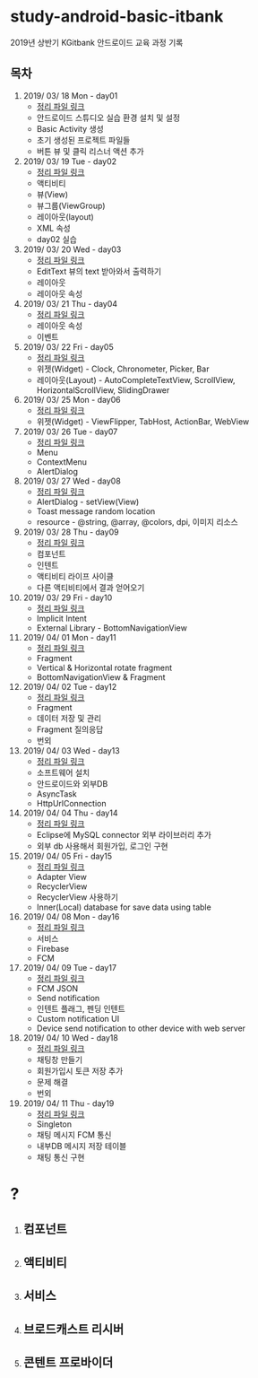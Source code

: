 # study-android-basic-itbank
2019년 상반기 KGitbank 안드로이드 교육 과정 기록

## 목차
1. 2019/ 03/ 18 Mon - day01
   * [정리 파일 링크](https://github.com/pby2017/study-android-basic-itbank/blob/master/README_detail/20190318Mon.md)
   * 안드로이드 스튜디오 실습 환경 설치 및 설정
   * Basic Activity 생성
   * 초기 생성된 프로젝트 파일들
   * 버튼 뷰 및 클릭 리스너 액션 추가
2. 2019/ 03/ 19 Tue - day02
   * [정리 파일 링크](https://github.com/pby2017/study-android-basic-itbank/blob/master/README_detail/20190319Tue.md)
   * 액티비티
   * 뷰(View)
   * 뷰그룹(ViewGroup)
   * 레이아웃(layout)
   * XML 속성
   * day02 실습
3. 2019/ 03/ 20 Wed - day03
   * [정리 파일 링크](https://github.com/pby2017/study-android-basic-itbank/blob/master/README_detail/20190320Wed.md)
   * EditText 뷰의 text 받아와서 출력하기
   * 레이아웃
   * 레이아웃 속성
4. 2019/ 03/ 21 Thu - day04
   * [정리 파일 링크](https://github.com/pby2017/study-android-basic-itbank/blob/master/README_detail/20190321Thu.md)
   * 레이아웃 속성
   * 이벤트
5. 2019/ 03/ 22 Fri - day05
   * [정리 파일 링크](https://github.com/pby2017/study-android-basic-itbank/blob/master/README_detail/20190322Fri.md)
   * 위젯(Widget) - Clock, Chronometer, Picker, Bar
   * 레이아웃(Layout) - AutoCompleteTextView, ScrollView, HorizontalScrollView, SlidingDrawer
6. 2019/ 03/ 25 Mon - day06
   * [정리 파일 링크](https://github.com/pby2017/study-android-basic-itbank/blob/master/README_detail/20190325Mon.md)
   * 위젯(Widget) - ViewFlipper, TabHost, ActionBar, WebView
7. 2019/ 03/ 26 Tue - day07
   * [정리 파일 링크](https://github.com/pby2017/study-android-basic-itbank/blob/master/README_detail/20190326Tue.md)
   * Menu
   * ContextMenu
   * AlertDialog
8. 2019/ 03/ 27 Wed - day08
   * [정리 파일 링크](https://github.com/pby2017/study-android-basic-itbank/blob/master/README_detail/20190327Wed.md)
   * AlertDialog - setView(View)
   * Toast message random location
   * resource - @string, @array, @colors, dpi, 이미지 리소스
9. 2019/ 03/ 28 Thu - day09
   * [정리 파일 링크](https://github.com/pby2017/study-android-basic-itbank/blob/master/README_detail/20190328Thu.md)
   * 컴포넌트
   * 인텐트
   * 액티비티 라이프 사이클
   * 다른 액티비티에서 결과 얻어오기
10. 2019/ 03/ 29 Fri - day10
    * [정리 파일 링크](https://github.com/pby2017/study-android-basic-itbank/blob/master/README_detail/20190329Fri.md)
    * Implicit Intent
    * External Library - BottomNavigationView
11. 2019/ 04/ 01 Mon - day11
    * [정리 파일 링크](https://github.com/pby2017/study-android-basic-itbank/blob/master/README_detail/20190401Mon.md)
    * Fragment
    * Vertical & Horizontal rotate fragment
    * BottomNavigationView & Fragment
12. 2019/ 04/ 02 Tue - day12
    * [정리 파일 링크](https://github.com/pby2017/study-android-basic-itbank/blob/master/README_detail/20190402Tue.md)
    * Fragment
    * 데이터 저장 및 관리
    * Fragment 질의응답
    * 번외
13. 2019/ 04/ 03 Wed - day13
    * [정리 파일 링크](https://github.com/pby2017/study-android-basic-itbank/blob/master/README_detail/20190403Wed.md)
    * 소프트웨어 설치
    * 안드로이드와 외부DB
    * AsyncTask
    * HttpUrlConnection
14. 2019/ 04/ 04 Thu - day14
    * [정리 파일 링크](https://github.com/pby2017/study-android-basic-itbank/blob/master/README_detail/20190404Thu.md)
    * Eclipse에 MySQL connector 외부 라이브러리 추가
    * 외부 db 사용해서 회원가입, 로그인 구현
15. 2019/ 04/ 05 Fri - day15
    * [정리 파일 링크](https://github.com/pby2017/study-android-basic-itbank/blob/master/README_detail/20190405Fri.md)
    * Adapter View
    * RecyclerView
    * RecyclerView 사용하기
    * Inner(Local) database for save data using table
16. 2019/ 04/ 08 Mon - day16
    * [정리 파일 링크](https://github.com/pby2017/study-android-basic-itbank/blob/master/README_detail/20190408Mon.md)
    * 서비스
    * Firebase
    * FCM
17. 2019/ 04/ 09 Tue - day17
    * [정리 파일 링크](https://github.com/pby2017/study-android-basic-itbank/blob/master/README_detail/20190409Tue.md)
    * FCM JSON
    * Send notification
    * 인텐트 플래그, 펜딩 인텐트
    * Custom notification UI
    * Device send notification to other device with web server
18. 2019/ 04/ 10 Wed - day18
    * [정리 파일 링크](https://github.com/pby2017/study-android-basic-itbank/blob/master/README_detail/20190410Wed.md)
    * 채팅창 만들기
    * 회원가입시 토큰 저장 추가
    * 문제 해결
    * 번외
19. 2019/ 04/ 11 Thu - day19
    * [정리 파일 링크](https://github.com/pby2017/study-android-basic-itbank/blob/master/README_detail/20190411Thu.md)
    * Singleton
    * 채팅 메시지 FCM 통신
    * 내부DB 메시지 저장 테이블
    * 채팅 통신 구현
#
#
#
#
# ?
1. ## 컴포넌트
2. ## 액티비티
3. ## 서비스
4. ## 브로드캐스트 리시버
5. ## 콘텐트 프로바이더